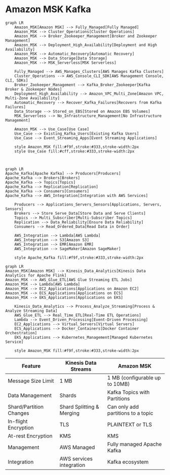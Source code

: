# Amazon MSK Kafka

```mermaid
graph LR
    Amazon_MSK[Amazon MSK] --> Fully_Managed[Fully Managed]
    Amazon_MSK --> Cluster_Operations[Cluster Operations]
    Amazon_MSK --> Broker_Zookeeper_Management[Broker and Zookeeper Management]
    Amazon_MSK --> Deployment_High_Availability[Deployment and High Availability]
    Amazon_MSK --> Automatic_Recovery[Automatic Recovery]
    Amazon_MSK --> Data_Storage[Data Storage]
    Amazon_MSK --> MSK_Serverless[MSK Serverless]

    Fully_Managed --> AWS_Manages_Clusters[AWS Manages Kafka Clusters]
    Cluster_Operations --> AWS_Console_CLI_SDK[AWS Management Console, CLI, SDKs]
    Broker_Zookeeper_Management --> Kafka_Broker_Zookeeper[Kafka Broker & Zookeeper Nodes]
    Deployment_High_Availability --> Amazon_VPC_Multi_Zone[Amazon VPC, Multi-Zone Availability]
    Automatic_Recovery --> Recover_Kafka_Failures[Recovers from Kafka Failures]
    Data_Storage --> Stored_on_EBS[Stored on Amazon EBS Volumes]
    MSK_Serverless --> No_Infrastructure_Management[No Infrastructure Management]

    Amazon_MSK --> Use_Case[Use Case]
    Use_Case --> Existing_Kafka_Users[Existing Kafka Users]
    Use_Case --> Event_Streaming_Apps[Event Streaming Applications]

    style Amazon_MSK fill:#f9f,stroke:#333,stroke-width:2px
    style Use_Case fill:#cff,stroke:#333,stroke-width:2px



```

```mermaid
graph LR
Apache_Kafka[Apache Kafka] --> Producers[Producers]
Apache_Kafka --> Brokers[Brokers]
Apache_Kafka --> Topics[Topics]
Apache_Kafka --> Replication[Replication]
Apache_Kafka --> Consumers[Consumers]
Apache_Kafka --> AWS_Integration[Integration with AWS Services]

    Producers --> Applications_Servers_Sensors[Applications, Servers, Sensors]
    Brokers --> Store_Serve_Data[Store Data and Serve Clients]
    Topics --> Multi_Subscriber[Multi-Subscriber Topics]
    Replication --> Data_Reliability[Ensure Data Reliability]
    Consumers --> Read_Ordered_Data[Read Data in Order]

    AWS_Integration --> Lambda[AWS Lambda]
    AWS_Integration --> S3[Amazon S3]
    AWS_Integration --> EMR[Amazon EMR]
    AWS_Integration --> SageMaker[Amazon SageMaker]

    style Apache_Kafka fill:#f9f,stroke:#333,stroke-width:2px

```

```mermaid
graph LR
Amazon_MSK[Amazon MSK] --> Kinesis_Data_Analytics[Kinesis Data Analytics for Apache Flink]
Amazon_MSK --> AWS_Glue_ETL[AWS Glue Streaming ETL Jobs]
Amazon_MSK --> Lambda[AWS Lambda]
Amazon_MSK --> EC2_Applications[Applications on Amazon EC2]
Amazon_MSK --> ECS_Applications[Applications on ECS]
Amazon_MSK --> EKS_Applications[Applications on EKS]

    Kinesis_Data_Analytics --> Process_Analyze_Streaming[Process & Analyze Streaming Data]
    AWS_Glue_ETL --> Real_Time_ETL[Real-Time ETL Operations]
    Lambda --> Event_Driven_Processing[Event-Driven Processing]
    EC2_Applications --> Virtual_Servers[Virtual Servers]
    ECS_Applications --> Docker_Containers[Docker Container Orchestration]
    EKS_Applications --> Kubernetes_Management[Managed Kubernetes Service]

    style Amazon_MSK fill:#f9f,stroke:#333,stroke-width:2px

```



| Feature                   | Kinesis Data Streams              | Amazon MSK                        |
|---------------------------|-----------------------------------|-----------------------------------|
| Message Size Limit        | 1 MB                              | 1 MB (configurable up to 10MB)    |
| Data Management           | Shards                            | Kafka Topics with Partitions      |
| Shard/Partition Changes   | Shard Splitting & Merging         | Can only add partitions to a topic|
| In-flight Encryption      | TLS                               | PLAINTEXT or TLS                  |
| At-rest Encryption        | KMS                               | KMS                               |
| Management                | AWS Managed                       | Fully managed Apache Kafka        |
| Integration               | AWS services integration          | Kafka ecosystem                   |


